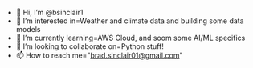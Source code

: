 - 👋 Hi, I’m @bsinclair1
- 👀 I’m interested in=Weather and climate data and building some data models
- 🌱 I’m currently learning=AWS Cloud, and soom some AI/ML specifics
- 💞️ I’m looking to collaborate on=Python stuff!
- 📫 How to reach me="brad.sinclair01@gmail.com"

<!---
bsinclair1/bsinclair1 is a ✨ special ✨ repository because its `README.md` (this file) appears on your GitHub profile.
You can click the Preview link to take a look at your changes.
--->
